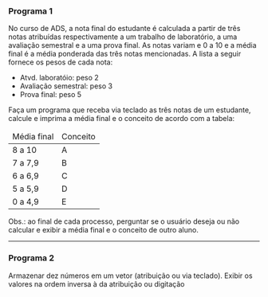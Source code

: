 <h3>Programa 1</h3>
<p>No curso de ADS, a nota final do estudante é calculada a partir de três notas atribuídas respectivamente a um trabalho de laboratório, a uma avaliação semestral e a uma prova final. As notas variam e 0 a 10 e a média final é a média ponderada das três notas mencionadas. A lista a seguir fornece os pesos de cada nota:</p>
<ul>
  <li>Atvd. laboratóio: peso 2</li>
  <li>Avaliação semestral: peso 3</li>
  <li>Prova final: peso 5</li>
</ul>
<p>Faça um programa que receba via teclado as três notas de um estudante, calcule e imprima a média final e o conceito de acordo com a tabela:</p>
<table>
  <thead>
    <td>Média final</td>
    <td>Conceito</td>
  </thead>
  <tbody>
    <tr>
      <td>8 a 10</td>
      <td>A</td>
    </tr>
     <tr>
      <td>7 a 7,9</td>
      <td>B</td>
    </tr>
     <tr>
      <td>6 a 6,9</td>
      <td>C</td>
    </tr>
     <tr>
      <td>5 a 5,9</td>
      <td>D</td>
    </tr>
     <tr>
      <td>0 a 4,9</td>
      <td>E</td>
    </tr>
  </tbody>
</table>
<p>Obs.: ao final de cada processo, perguntar se o usuário deseja ou não calcular e exibir a média final e o conceito de outro aluno.</p>
<hr>
<h3>Programa 2</h3>
<p>Armazenar dez números em um vetor (atribuição ou via teclado). Exibir os valores na ordem inversa à da atribuição ou digitação</p>
